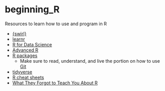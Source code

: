# beginning_R
Resources to learn how to use and program in R


* [{swirl}](https://swirlstats.com/)
* [learnr](https://rstudio.github.io/learnr/)
* [R for Data Science](https://r4ds.had.co.nz/)
* [Advanced R](https://adv-r.hadley.nz/)
* [R packages](https://r4ds.had.co.nz/)
  * Make sure to read, understand, and live the portion on how to use [Git](http://r-pkgs.had.co.nz/git.html)
* [tidyverse](https://www.tidyverse.org/)
* [R cheat sheets](https://www.rstudio.com/resources/cheatsheets/)
* [What They Forgot to Teach You About R](https://whattheyforgot.org/)
